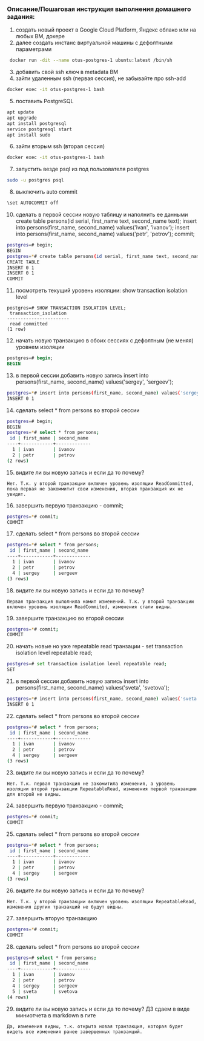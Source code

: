 ### Описание/Пошаговая инструкция выполнения домашнего задания:
1. создать новый проект в Google Cloud Platform, Яндекс облако или на любых ВМ, докере
2. далее создать инстанс виртуальной машины с дефолтными параметрами
```bash
 docker run -dit --name otus-postgres-1 ubuntu:latest /bin/sh
```
3. добавить свой ssh ключ в metadata ВМ
4. зайти удаленным ssh (первая сессия), не забывайте про ssh-add
```bash
docker exec -it otus-postgres-1 bash
```
5. поставить PostgreSQL
```bash
apt update
apt upgrade
apt install postgresql
service postgresql start
apt install sudo
```
6. зайти вторым ssh (вторая сессия)
```bash
docker exec -it otus-postgres-1 bash
```
7. запустить везде psql из под пользователя postgres
```bash
sudo -u postgres psql
```
8. выключить auto commit
```bash
\set AUTOCOMMIT off
```
10. сделать в первой сессии новую таблицу и наполнить ее данными create table persons(id serial, first_name text, second_name text); insert into persons(first_name, second_name) values('ivan', 'ivanov'); insert into persons(first_name, second_name) values('petr', 'petrov'); commit;
```bash
postgres=# begin;
BEGIN
postgres=*# create table persons(id serial, first_name text, second_name text); insert into persons(first_name, second_name) values('ivan', 'ivanov'); insert into persons(first_name, second_name) values('petr', 'petrov'); commit;
CREATE TABLE
INSERT 0 1
INSERT 0 1
COMMIT
```
11. посмотреть текущий уровень изоляции: show transaction isolation level
```shell
postgres=# SHOW TRANSACTION ISOLATION LEVEL;
 transaction_isolation
-----------------------
 read committed
(1 row)
```
12. начать новую транзакцию в обоих сессиях с дефолтным (не меняя) уровнем изоляции
```sql
postgres=# begin;
BEGIN
```
13. в первой сессии добавить новую запись insert into persons(first_name, second_name) values('sergey', 'sergeev');
```bash
postgres=*# insert into persons(first_name, second_name) values('sergey', 'sergeev');
INSERT 0 1
```
14. сделать select * from persons во второй сессии
```bash
postgres=# begin;
BEGIN
postgres=*# select * from persons;
 id | first_name | second_name
----+------------+-------------
  1 | ivan       | ivanov
  2 | petr       | petrov
(2 rows)
```
15. видите ли вы новую запись и если да то почему?

```
Нет. Т.к. у второй транзакции включен уровень изоляции ReadCommitted, пока первая не закоммитит свои изменения, вторая транзакция их не увидит.
```

16. завершить первую транзакцию - commit;

```bash
postgres=*# commit;
COMMIT
```

17. сделать select * from persons во второй сессии

```bash
postgres=*# select * from persons;
 id | first_name | second_name
----+------------+-------------
  1 | ivan       | ivanov
  2 | petr       | petrov
  4 | sergey     | sergeev
(3 rows)
```

18. видите ли вы новую запись и если да то почему?

```
Первая транзакция выполнила комит изменений. Т.к. у второй транзакции включен уровень изоляции ReadCommited, изменения стали видны.
```

19. завершите транзакцию во второй сессии

```bash
postgres=*# commit;
COMMIT
```

20. начать новые но уже repeatable read транзации - set transaction isolation level repeatable read;

```bash
postgres=# set transaction isolation level repeatable read;
SET
```

21. в первой сессии добавить новую запись insert into persons(first_name, second_name) values('sveta', 'svetova');

```bash
postgres=*# insert into persons(first_name, second_name) values('sveta', 'svetova');
INSERT 0 1
```

22. сделать select * from persons во второй сессии

```bash
postgres=*# select * from persons;
 id | first_name | second_name
----+------------+-------------
  1 | ivan       | ivanov
  2 | petr       | petrov
  4 | sergey     | sergeev
(3 rows)
```

23. видите ли вы новую запись и если да то почему?

```
Нет. Т.к. первая транзакция не закомитила изменения, а уровень изоляции второй транзакции RepeatableRead, изменения первой транзакции для второй не видны.
```

24. завершить первую транзакцию - commit;

```bash
postgres=*# commit;
COMMIT
```

25. сделать select * from persons во второй сессии

```bash
postgres=*# select * from persons;
 id | first_name | second_name
----+------------+-------------
  1 | ivan       | ivanov
  2 | petr       | petrov
  4 | sergey     | sergeev
(3 rows)
```

26. видите ли вы новую запись и если да то почему?

```
Нет. Т.к. у второй транзакции включен уровень изоляции RepeatableRead, изменения других транзакций не будут видны.
```

27. завершить вторую транзакцию

```bash
postgres=*# commit;
COMMIT
```

28. сделать select * from persons во второй сессии

```bash
postgres=# select * from persons;
 id | first_name | second_name
----+------------+-------------
  1 | ivan       | ivanov
  2 | petr       | petrov
  4 | sergey     | sergeev
  5 | sveta      | svetova
(4 rows)
```

29. видите ли вы новую запись и если да то почему? ДЗ сдаем в виде миниотчета в markdown в гите

```
Да, изменения видны, т.к. открыта новая транзакция, которая будет видеть все изменения ранее завершенных транзакций.
```
